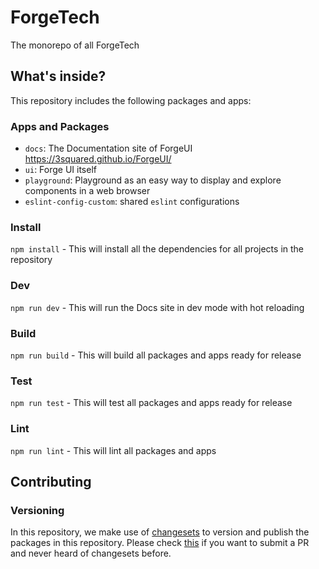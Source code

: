 # ForgeTech

The monorepo of all ForgeTech

## What's inside?

This repository includes the following packages and apps:

### Apps and Packages

- `docs`: The Documentation site of ForgeUI https://3squared.github.io/ForgeUI/
- `ui`: Forge UI itself
- `playground`: Playground as an easy way to display and explore components in a  web browser
- `eslint-config-custom`: shared `eslint` configurations

### Install

`npm install` - This will install all the dependencies for all projects in the repository

### Dev

`npm run dev` - This will run the Docs site in dev mode with hot reloading

### Build

`npm run build` - This will build all packages and apps ready for release

### Test

`npm run test` - This will test all packages and apps ready for release

### Lint

`npm run lint` - This will lint all packages and apps

## Contributing

### Versioning

In this repository, we make use of [changesets](https://github.com/changesets/changesets) to version and publish the packages in this repository.
Please check [this](https://github.com/changesets/changesets/blob/main/docs/adding-a-changeset.md) if you want to submit a PR and never heard of changesets before.